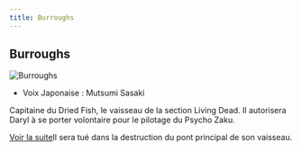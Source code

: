 ```yaml
---
title: Burroughs
---
```


Burroughs
---------


![Burroughs](/images/stories/saga/thunderbolt/persos/burroughs.png)


* Voix Japonaise : Mutsumi Sasaki


Capitaine du Dried Fish, le vaisseau de la section Living Dead. Il autorisera Daryl à se porter volontaire pour le pilotage du Psycho Zaku.


[Voir la suite](javascript:spoiler();)Il sera tué dans la destruction du pont principal de son vaisseau.

